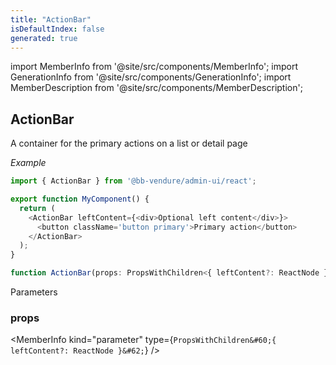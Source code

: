 ```yaml
---
title: "ActionBar"
isDefaultIndex: false
generated: true
---
```

<!-- This file was generated from the Vendure source. Do not modify. Instead, re-run the "docs:build" script -->
import MemberInfo from '@site/src/components/MemberInfo';
import GenerationInfo from '@site/src/components/GenerationInfo';
import MemberDescription from '@site/src/components/MemberDescription';


## ActionBar

<GenerationInfo sourceFile="packages/admin-ui/src/lib/react/src/react-components/ActionBar.tsx" sourceLine="22" packageName="@bb-vendure/admin-ui" />

A container for the primary actions on a list or detail page

*Example*

```ts
import { ActionBar } from '@bb-vendure/admin-ui/react';

export function MyComponent() {
  return (
    <ActionBar leftContent={<div>Optional left content</div>}>
      <button className='button primary'>Primary action</button>
    </ActionBar>
  );
}
```

```ts title="Signature"
function ActionBar(props: PropsWithChildren<{ leftContent?: ReactNode }>): void
```
Parameters

### props

<MemberInfo kind="parameter" type={`PropsWithChildren&#60;{ leftContent?: ReactNode }&#62;`} />

